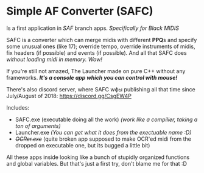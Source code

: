 Simple AF Converter (SAFC)
==========================

Is a first application in *SAF* branch apps. *Specifically for Black MIDIS*

SAFC is a converter which can merge midis with different **PPQ**s and specify some unusual ones (like 17);
override tempo, override instruments of midis, fix headers (if possible) and events (if possible). And all that SAFC does *without loading midi in memory. Wow!* 

If you're still not amazed, The Launcher made on pure C++ without any frameworks. ***It's a console app which you can control with mouse!***

There's also discord server, where SAFC wфы publishing all that time since July/August of 2018: https://discord.gg/CsgEW4P

Includes:
* SAFC.exe (executable doing all the work) *(work like a compilier, taking a ton of arguments)*
* Launcher.exe *(You can get what it does from the exectuable name :D)*
* *~~OCRer.exe~~* (quite broken app supposed to make OCR'ed midi from the dropped on executable one, but its bugged a little bit)

All these apps inside looking like a bunch of stupidly organized functions and global variables.
But that's just a first try, don't blame me for that :D
